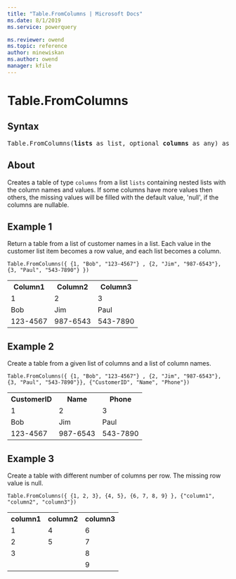 ```yaml
---
title: "Table.FromColumns | Microsoft Docs"
ms.date: 8/1/2019
ms.service: powerquery

ms.reviewer: owend
ms.topic: reference
author: minewiskan
ms.author: owend
manager: kfile
---
```

# Table.FromColumns

## Syntax

<pre>
Table.FromColumns(<b>lists</b> as list, optional <b>columns</b> as any) as table
</pre>
  
## About  
Creates a table of type `columns` from a list `lists` containing nested lists with the column names and values. If some columns have more values then others, the missing values will be filled with the default value, 'null', if the columns are nullable.

## Example 1
Return a table from a list of customer names in a list. Each value in the customer list item becomes a row value, and each list becomes a column.

```powerquery-m
Table.FromColumns({ {1, "Bob", "123-4567"} , {2, "Jim", "987-6543"}, {3, "Paul", "543-7890"} })
```

<table> <tr> <th>Column1</th> <th>Column2</th> <th>Column3</th> </tr> <tr> <td>1</td> <td>2</td> <td>3</td> </tr> <tr> <td>Bob</td> <td>Jim</td> <td>Paul</td> </tr> <tr> <td>123-4567</td> <td>987-6543</td> <td>543-7890</td> </tr> </table>

## Example 2
Create a table from a given list of columns and a list of column names.

```powerquery-m
Table.FromColumns({ {1, "Bob", "123-4567"} , {2, "Jim", "987-6543"}, {3, "Paul", "543-7890"}}, {"CustomerID", "Name", "Phone"})
```

<table> <tr> <th>CustomerID</th> <th>Name</th> <th>Phone</th> </tr> <tr> <td>1</td> <td>2</td> <td>3</td> </tr> <tr> <td>Bob</td> <td>Jim</td> <td>Paul</td> </tr> <tr> <td>123-4567</td> <td>987-6543</td> <td>543-7890</td> </tr> </table>

## Example 3
Create a table with different number of columns per row. The missing row value is null.

```powerquery-m
Table.FromColumns({ {1, 2, 3}, {4, 5}, {6, 7, 8, 9} }, {"column1", "column2", "column3"})
```

<table> <tr> <th>column1</th> <th>column2</th> <th>column3</th> </tr> <tr> <td>1</td> <td>4</td> <td>6</td> </tr> <tr> <td>2</td> <td>5</td> <td>7</td> </tr> <tr> <td>3</td> <td></td> <td>8</td> </tr> <tr> <td></td> <td></td> <td>9</td> </tr> </table>

